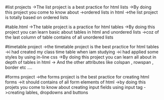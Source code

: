 #list projects
->The list project is a best practice for html lists
->By doing this project you come to know about
->ordered lists in html
->the list project is totally based on ordered lists

#table.html
->The table project is a practice for html tables
->By doing this project you can learn basic about tables in html and unordered lists
->coz of the last column of table contains of all unordered lists

#timetable project
->the timetable project is the best practice for html tables
->i had created my class time table when iam studying
->i had applied some styles by using in-line css
->By doing this project you can learn all about in depth of tables in html
-> And the other attributes like colspan , rowspan , border etc ....

#forms project
->the forms project is the best practice for creating html forms
->it should contains of all form elements of html
->by doing this projets you come to know about creating input fields using input tag
->creating lables, dropdowns and buttons
